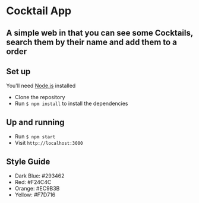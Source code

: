 # Cocktail App

## A simple web in that you can see some Cocktails, search them by their name and add them to a order

## Set up

You'll need [Node.js](https://nodejs.org/en/) installed

- Clone the repository 
- Run `$ npm install` to install the dependencies 

## Up and running 

- Run `$ npm start` 
- Visit `http://localhost:3000`

## Style Guide

- Dark Blue: #293462
- Red: #F24C4C
- Orange: #EC9B3B
- Yellow: #F7D716
